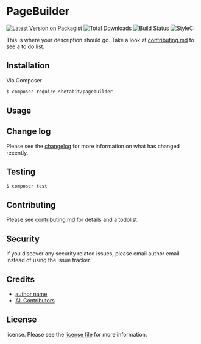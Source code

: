 # PageBuilder

[![Latest Version on Packagist][ico-version]][link-packagist]
[![Total Downloads][ico-downloads]][link-downloads]
[![Build Status][ico-travis]][link-travis]
[![StyleCI][ico-styleci]][link-styleci]

This is where your description should go. Take a look at [contributing.md](contributing.md) to see a to do list.

## Installation

Via Composer

``` bash
$ composer require shetabit/pagebuilder
```

## Usage

## Change log

Please see the [changelog](changelog.md) for more information on what has changed recently.

## Testing

``` bash
$ composer test
```

## Contributing

Please see [contributing.md](contributing.md) for details and a todolist.

## Security

If you discover any security related issues, please email author email instead of using the issue tracker.

## Credits

- [author name][link-author]
- [All Contributors][link-contributors]

## License

license. Please see the [license file](license.md) for more information.

[ico-version]: https://img.shields.io/packagist/v/shetabit/pagebuilder.svg?style=flat-square
[ico-downloads]: https://img.shields.io/packagist/dt/shetabit/pagebuilder.svg?style=flat-square
[ico-travis]: https://img.shields.io/travis/shetabit/pagebuilder/master.svg?style=flat-square
[ico-styleci]: https://styleci.io/repos/12345678/shield

[link-packagist]: https://packagist.org/packages/shetabit/pagebuilder
[link-downloads]: https://packagist.org/packages/shetabit/pagebuilder
[link-travis]: https://travis-ci.org/shetabit/pagebuilder
[link-styleci]: https://styleci.io/repos/12345678
[link-author]: https://github.com/shetabit
[link-contributors]: ../../contributors
